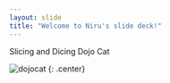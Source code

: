 ```yaml
---
layout: slide
title: "Welcome to Niru's slide deck!"
---
```


Slicing and Dicing Dojo Cat

![dojocat](https://octodex.github.com/images/kimonotocat.png)
{: .center}
